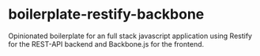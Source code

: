 boilerplate-restify-backbone
============================

Opinionated boilerplate for an full stack javascript application using Restify for the REST-API backend and Backbone.js for the frontend.

